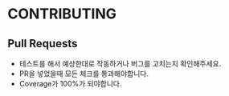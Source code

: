 # CONTRIBUTING

## Pull Requests

- 테스트를 해서 예상한대로 작동하거나 버그를 고치는지 확인해주세요.
- PR을 넣었을때 모든 체크를 통과해야합니다.
- Coverage가 100%가 되야합니다.
